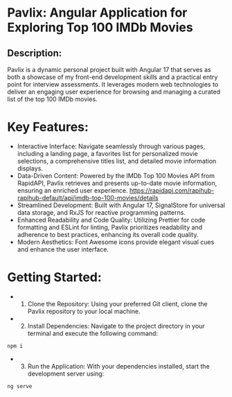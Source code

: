 # Pavlix: Angular Application for Exploring Top 100 IMDb Movies

## Description:
Pavlix is a dynamic personal project built with Angular 17 that serves as both a showcase of my front-end development skills and a practical entry point for interview assessments. It leverages modern web technologies to deliver an engaging user experience for browsing and managing a curated list of the top 100 IMDb movies.

# Key Features:

* Interactive Interface: Navigate seamlessly through various pages, including a landing page, a favorites list for personalized movie selections, a comprehensive titles list, and detailed movie information displays. 
* Data-Driven Content: Powered by the IMDb Top 100 Movies API from RapidAPI, Pavlix retrieves and presents up-to-date movie information, ensuring an enriched user experience. https://rapidapi.com/rapihub-rapihub-default/api/imdb-top-100-movies/details
* Streamlined Development: Built with Angular 17, SignalStore for universal data storage, and RxJS for reactive programming patterns.
* Enhanced Readability and Code Quality: Utilizing Prettier for code formatting and ESLint for linting, Pavlix prioritizes readability and adherence to best practices, enhancing its overall code quality.
* Modern Aesthetics: Font Awesome icons provide elegant visual cues and enhance the user interface.

# Getting Started:

* 1. Clone the Repository:
Using your preferred Git client, clone the Pavlix repository to your local machine.

* 2. Install Dependencies:
Navigate to the project directory in your terminal and execute the following command:
```
npm i
```
* 3. Run the Application:
With your dependencies installed, start the development server using:
```
ng serve
```
